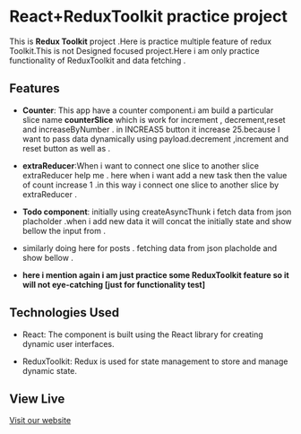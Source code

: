 # React+ReduxToolkit practice project

This is **Redux Toolkit** project .Here is practice multiple feature of redux Toolkit.This is not Designed focused project.Here i am only practice functionality of ReduxToolkit and data fetching .

## Features

- **Counter**: This app have a counter component.i am build a particular slice name **counterSlice** which is  work for increment , decrement,reset and increaseByNumber . in INCREAS5 button it increase 25.because I want to pass data dynamically using payload.decrement ,increment and reset button as well as .

- **extraReducer**:When i want to connect one slice to another slice extraReducer help me . here when i want add a new task then the value of count increase 1 .in this way i connect one slice to another slice by extraReducer . 

- **Todo component**: initially using createAsyncThunk i fetch data from json placholder .when i add new data it will concat the initially state and show bellow the input from . 

- similarly doing here for posts . fetching data from json placholde and show bellow .

- **here i mention again i am just practice some ReduxToolkit feature so it will not eye-catching [just for functionality test]**



## Technologies Used

- React: The component is built using the React library for creating dynamic user interfaces.

- ReduxToolkit: Redux is used for state management to store and manage dynamic state.



## View Live 
[Visit our website](https://651af0348bd3ee103c76d40d--capable-salmiakki-9a9d58.netlify.app/)